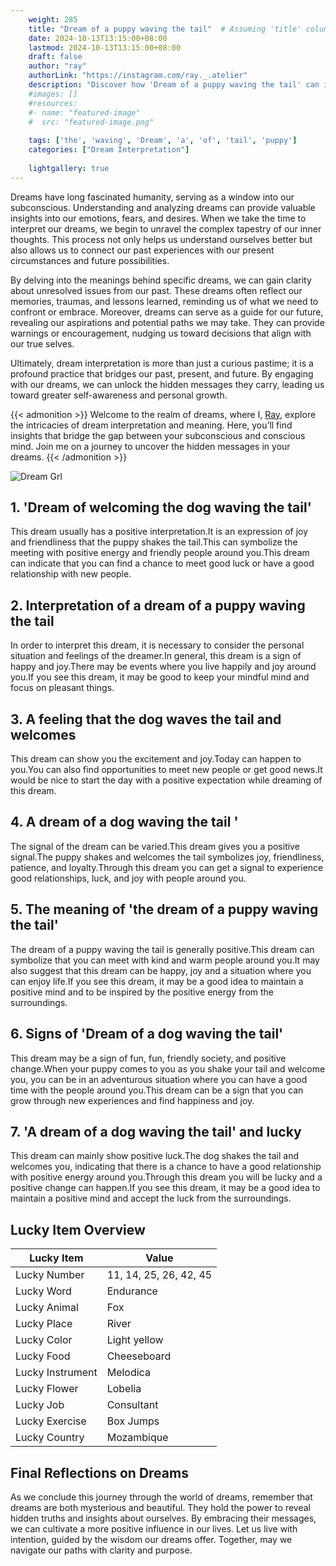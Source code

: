 ```yaml
---
    weight: 285
    title: "Dream of a puppy waving the tail"  # Assuming 'title' column exists
    date: 2024-10-13T13:15:00+08:00
    lastmod: 2024-10-13T13:15:00+08:00
    draft: false
    author: "ray"
    authorLink: "https://instagram.com/ray._.atelier"
    description: "Discover how 'Dream of a puppy waving the tail' can interpret your future and uncover its significant meanings in your life."
    #images: []
    #resources:
    #- name: "featured-image"
    #  src: "featured-image.png"
    
    tags: ['the', 'waving', 'Dream', 'a', 'of', 'tail', 'puppy']
    categories: ["Dream Interpretation"]
    
    lightgallery: true
---
```

    
Dreams have long fascinated humanity, serving as a window into our subconscious. Understanding and analyzing dreams can provide valuable insights into our emotions, fears, and desires. When we take the time to interpret our dreams, we begin to unravel the complex tapestry of our inner thoughts. This process not only helps us understand ourselves better but also allows us to connect our past experiences with our present circumstances and future possibilities.

By delving into the meanings behind specific dreams, we can gain clarity about unresolved issues from our past. These dreams often reflect our memories, traumas, and lessons learned, reminding us of what we need to confront or embrace. Moreover, dreams can serve as a guide for our future, revealing our aspirations and potential paths we may take. They can provide warnings or encouragement, nudging us toward decisions that align with our true selves.

Ultimately, dream interpretation is more than just a curious pastime; it is a profound practice that bridges our past, present, and future. By engaging with our dreams, we can unlock the hidden messages they carry, leading us toward greater self-awareness and personal growth.

{{< admonition >}}
Welcome to the realm of dreams, where I, [Ray](https://instagram.com/ray._.atelier), explore the intricacies of dream interpretation and meaning. Here, you’ll find insights that bridge the gap between your subconscious and conscious mind. Join me on a journey to uncover the hidden messages in your dreams.
{{< /admonition >}}

![Dream Grl](https://cdn.pixabay.com/photo/2017/11/02/03/35/gothic-2910057_1280.jpg "Dream Grl")

## 1. 'Dream of welcoming the dog waving the tail'
This dream usually has a positive interpretation.It is an expression of joy and friendliness that the puppy shakes the tail.This can symbolize the meeting with positive energy and friendly people around you.This dream can indicate that you can find a chance to meet good luck or have a good relationship with new people.

## 2. Interpretation of a dream of a puppy waving the tail
In order to interpret this dream, it is necessary to consider the personal situation and feelings of the dreamer.In general, this dream is a sign of happy and joy.There may be events where you live happily and joy around you.If you see this dream, it may be good to keep your mindful mind and focus on pleasant things.

## 3. A feeling that the dog waves the tail and welcomes
This dream can show you the excitement and joy.Today can happen to you.You can also find opportunities to meet new people or get good news.It would be nice to start the day with a positive expectation while dreaming of this dream.

## 4. A dream of a dog waving the tail '
The signal of the dream can be varied.This dream gives you a positive signal.The puppy shakes and welcomes the tail symbolizes joy, friendliness, patience, and loyalty.Through this dream you can get a signal to experience good relationships, luck, and joy with people around you.

## 5. The meaning of 'the dream of a puppy waving the tail'
The dream of a puppy waving the tail is generally positive.This dream can symbolize that you can meet with kind and warm people around you.It may also suggest that this dream can be happy, joy and a situation where you can enjoy life.If you see this dream, it may be a good idea to maintain a positive mind and to be inspired by the positive energy from the surroundings.

## 6. Signs of 'Dream of a dog waving the tail'
This dream may be a sign of fun, fun, friendly society, and positive change.When your puppy comes to you as you shake your tail and welcome you, you can be in an adventurous situation where you can have a good time with the people around you.This dream can be a sign that you can grow through new experiences and find happiness and joy.

## 7. 'A dream of a dog waving the tail' and lucky
This dream can mainly show positive luck.The dog shakes the tail and welcomes you, indicating that there is a chance to have a good relationship with positive energy around you.Through this dream you will be lucky and a positive change can happen.If you see this dream, it may be a good idea to maintain a positive mind and accept the luck from the surroundings.

## Lucky Item Overview
| Lucky Item          | Value              |
|---------------|--------------------|
| Lucky Number        | 11, 14, 25, 26, 42, 45  |
| Lucky Word          | Endurance |
| Lucky Animal        | Fox |
| Lucky Place         | River     |
| Lucky Color         | Light yellow     |
| Lucky Food          | Cheeseboard      |
| Lucky Instrument    | Melodica |
| Lucky Flower        | Lobelia    |
| Lucky Job           | Consultant       |
| Lucky Exercise      | Box Jumps  |
| Lucky Country       | Mozambique    |


##  Final Reflections on Dreams

As we conclude this journey through the world of dreams, remember that dreams are both mysterious and beautiful. They hold the power to reveal hidden truths and insights about ourselves. By embracing their messages, we can cultivate a more positive influence in our lives. Let us live with intention, guided by the wisdom our dreams offer. Together, may we navigate our paths with clarity and purpose.
